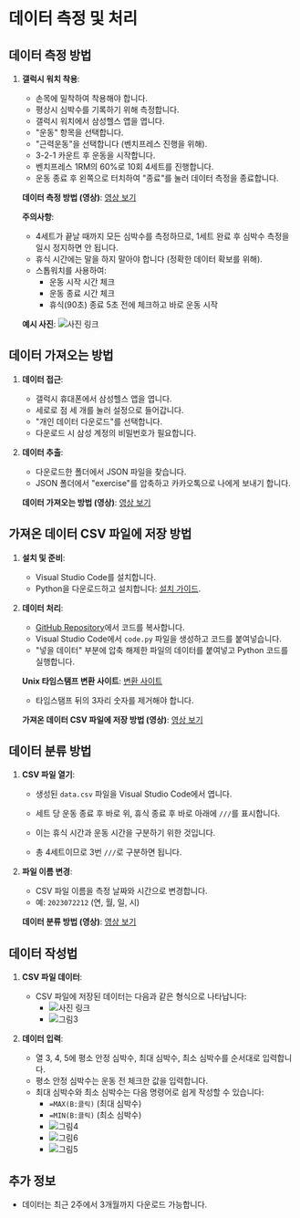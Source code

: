 # 데이터 측정 및 처리

## 데이터 측정 방법

1. **갤럭시 워치 착용**:
   - 손목에 밀착하여 착용해야 합니다.
   - 평상시 심박수를 기록하기 위해 측정합니다.
   - 갤럭시 워치에서 삼성헬스 앱을 엽니다.
   - "운동" 항목을 선택합니다.
   - "근력운동"을 선택합니다 (벤치프레스 진행을 위해).
   - 3-2-1 카운트 후 운동을 시작합니다.
   - 벤치프레스 1RM의 60%로 10회 4세트를 진행합니다.
   - 운동 종료 후 왼쪽으로 터치하여 "종료"를 눌러 데이터 측정을 종료합니다.

   **데이터 측정 방법 (영상)**:
   [영상 보기](https://youtube.com/shorts/HP1Lgp2Oono?feature=share)

   **주의사항**:
   - 4세트가 끝날 때까지 모든 심박수를 측정하므로, 1세트 완료 후 심박수 측정을 일시 정지하면 안 됩니다.
   - 휴식 시간에는 말을 하지 말아야 합니다 (정확한 데이터 확보를 위해).
   - 스톱워치를 사용하여:
     - 운동 시작 시간 체크
     - 운동 종료 시간 체크
     - 휴식(90초) 종료 5초 전에 체크하고 바로 운동 시작

   **예시 사진**:
   ![사진 링크](https://github.com/user-attachments/assets/06a42bee-0920-45f0-82e1-d298a85c20b6)

## 데이터 가져오는 방법

1. **데이터 접근**:
   - 갤럭시 휴대폰에서 삼성헬스 앱을 엽니다.
   - 세로로 점 세 개를 눌러 설정으로 들어갑니다.
   - "개인 데이터 다운로드"를 선택합니다.
   - 다운로드 시 삼성 계정의 비밀번호가 필요합니다.

2. **데이터 추출**:
   - 다운로드한 폴더에서 JSON 파일을 찾습니다.
   - JSON 폴더에서 "exercise"를 압축하고 카카오톡으로 나에게 보내기 합니다.

   **데이터 가져오는 방법 (영상)**:
   [영상 보기](https://youtu.be/mee9Ge_fe1U)

## 가져온 데이터 CSV 파일에 저장 방법


1. **설치 및 준비**:
   - Visual Studio Code를 설치합니다.
   - Python을 다운로드하고 설치합니다: [설치 가이드](https://wikidocs.net/187040).

2. **데이터 처리**:
   - [GitHub Repository](https://github.com/PCY00/Inbody_2023/tree/main/data)에서 코드를 복사합니다.
   - Visual Studio Code에서 `code.py` 파일을 생성하고 코드를 붙여넣습니다.
   - "넣을 데이터" 부분에 압축 해제한 파일의 데이터를 붙여넣고 Python 코드를 실행합니다.

   **Unix 타임스탬프 변환 사이트**:
   [변환 사이트](https://time.is/ko/Unix%20time%20converter)

   - 타임스탬프 뒤의 3자리 숫자를 제거해야 합니다.

   **가져온 데이터 CSV 파일에 저장 방법 (영상)**:
   [영상 보기](https://youtu.be/0HgWgeoy-Hc)

## 데이터 분류 방법

1. **CSV 파일 열기**:
   - 생성된 `data.csv` 파일을 Visual Studio Code에서 엽니다.
   - 세트 당 운동 종료 후 바로 위, 휴식 종료 후 바로 아래에 `///`를 표시합니다.

   - 이는 휴식 시간과 운동 시간을 구분하기 위한 것입니다.
   - 총 4세트이므로 3번 `///`로 구분하면 됩니다.

2. **파일 이름 변경**:
   - CSV 파일 이름을 측정 날짜와 시간으로 변경합니다.
   - 예: `2023072212` (연, 월, 일, 시)

   **데이터 분류 방법 (영상)**:
   [영상 보기](https://youtu.be/t_aJSXOJGAk)

## 데이터 작성법

1. **CSV 파일 데이터**:
   - CSV 파일에 저장된 데이터는 다음과 같은 형식으로 나타납니다:
     - ![사진 링크](https://github.com/user-attachments/assets/aedc9f23-de15-42e1-8b11-f8ef3f51adfa)
     - ![그림3](https://github.com/user-attachments/assets/627a8cd5-6662-43a5-91c5-432f4d6b47a2)


2. **데이터 입력**:
   - 열 3, 4, 5에 평소 안정 심박수, 최대 심박수, 최소 심박수를 순서대로 입력합니다.
   - 평소 안정 심박수는 운동 전 체크한 값을 입력합니다.
   - 최대 심박수와 최소 심박수는 다음 명령어로 쉽게 작성할 수 있습니다:
     - `=MAX(B:클릭)` (최대 심박수)
     - `=MIN(B:클릭)` (최소 심박수)
     - ![그림4](https://github.com/user-attachments/assets/6f9088a1-a48a-4bca-bffd-36cd18d1db2b)
     - ![그림6](https://github.com/user-attachments/assets/f2d87415-0f18-4ef9-a022-28953f0d6e06)
     - ![그림5](https://github.com/user-attachments/assets/4cc53e2f-037b-4067-84a2-b03b8764d957)



## 추가 정보

- 데이터는 최근 2주에서 3개월까지 다운로드 가능합니다.
